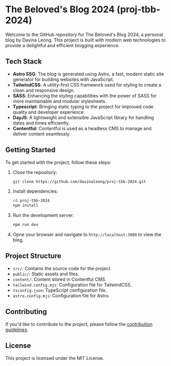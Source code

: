 # The Beloved's Blog 2024 (proj-tbb-2024)

Welcome to the GitHub repository for The Beloved's Blog 2024, a personal blog by Davina Leong. This project is built with modern web technologies to provide a delightful and efficient blogging experience.

## Tech Stack

- **Astro SSG**: The blog is generated using Astro, a fast, modern static site generator for building websites with JavaScript.
- **TailwindCSS**: A utility-first CSS framework used for styling to create a clean and responsive design.
- **SASS**: Enhancing the styling capabilities with the power of SASS for more maintainable and modular stylesheets.
- **Typescript**: Bringing static typing to the project for improved code quality and developer experience.
- **DayJS**: A lightweight and extensible JavaScript library for handling dates and times efficiently.
- **Contentful**: Contentful is used as a headless CMS to manage and deliver content seamlessly.

## Getting Started

To get started with the project, follow these steps:

1. Close the repository:

   ```bash
   git clone https://github.com/davinaleong/proj-tbb-2024.git
   ```

1. Install dependencies:

   ```bash
   cd proj-tbb-2024
   npm install
   ```

1. Run the development server:

   ```bash
   npm run dev
   ```

1. Opne your browser and navigate to `http://localhost:3000` to view the blog.

## Project Structure

- `src/`: Contains the source code for the project.
- `public/`: Static assets and files.
- `content/`: Content stored in Contentful CMS.
- `tailwind.config.mjs`: Configuration file for TailwindCSS.
- `tsconfig.json`: TypeScript configuration file.
- `astro.config.mjs`: Configuration file for Astro.

## Contributing

If you'd like to contribute to the project, please follow the [contribution guidelines](https://chat.openai.com/c/CONTRIBUTING.md).

## License

This project is licensed under the MIT License.
